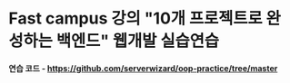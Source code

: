 # Fast campus 강의 "10개 프로젝트로 완성하는 백엔드" 웹개발 실습연습

#### 연습 코드 - https://github.com/serverwizard/oop-practice/tree/master
